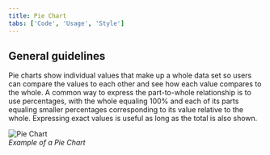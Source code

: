 ```yaml
---
title: Pie Chart
tabs: ['Code', 'Usage', 'Style']
---
```


## General guidelines

Pie charts show individual values that make up a whole data set so users can compare the values to each other and see how each value compares to the whole. A common way to express the part-to-whole relationship is to use percentages, with the whole equaling 100% and each of its parts equaling smaller percentages corresponding to its value relative to the whole. Expressing exact values is useful as long as the total is also shown.

![Pie Chart](images/usage-pie-chart.gif)  
_Example of a Pie Chart_
